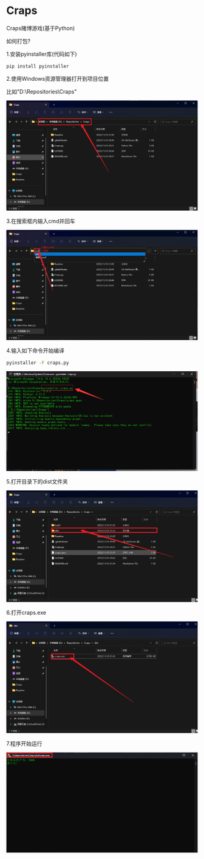 # Craps
 Craps赌博游戏(基于Python)

如何打包?

1.安装pyinstaller库(代码如下)

```bash
pip install pyinstaller
```

2.使用Windows资源管理器打开到项目位置

比如"D:\Repositories\Craps"

![文件资源管理器](./Readme/资源管理器D.png)

3.在搜索框内输入cmd并回车

![cmd](./Readme/windows资源管理器搜索框cmd.png)

4.输入如下命令开始编译

```bash
pyinstaller -F craps.py
```

![开始编译](.\Readme\cmdpyinstallercraps.py.png)

5.打开目录下的dist文件夹

![打开目录下的dist文件夹](.\Readme\opendist.png)

6.打开craps.exe

![打开craps.exe](.\Readme\opencraps.png)

7.程序开始运行

![开始运行](.\Readme\程序运行.png)
